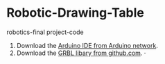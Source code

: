 # Robotic-Drawing-Table
robotics-final project-code
1. Download the [Arduino IDE from Arduino network](https://www.arduino.cc/en/software).
2. Download the [GRBL libary from github.com](https://github.com/gnea/grbl).
  ·
